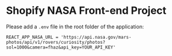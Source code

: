 # Shopify NASA Front-end Project

Please add a `.env` file in the root folder of the application:


`REACT_APP_NASA_URL = 'https://api.nasa.gov/mars-photos/api/v1/rovers/curiosity/photos?sol=1000&camera=fhaz&api_key=YOUR_API_KEY'`
